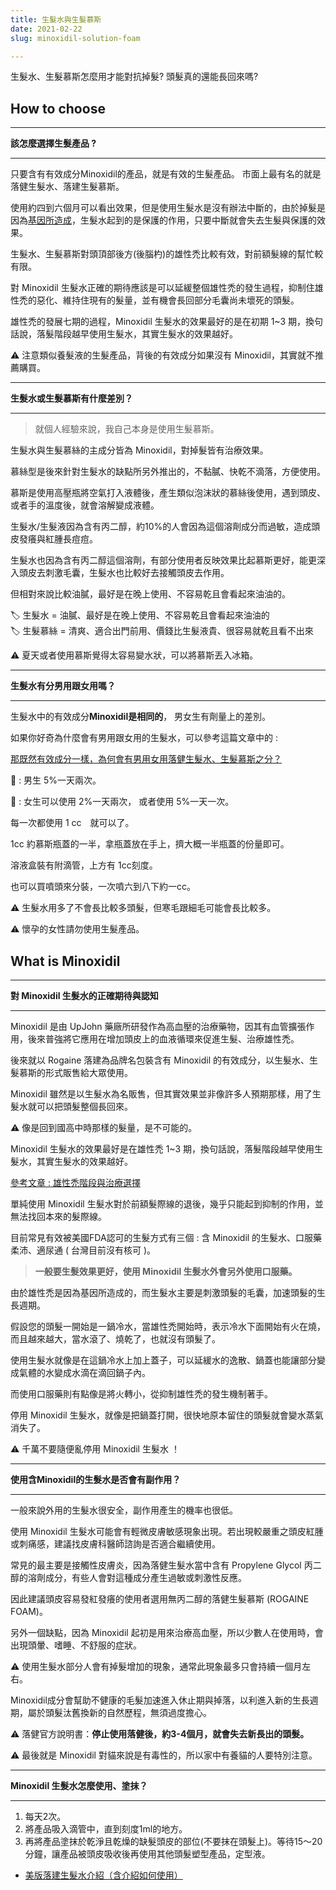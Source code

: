 ```yaml
---
title: 生髮水與生髮慕斯
date: 2021-02-22
slug: minoxidil-solution-foam

---
```

生髮水、生髮慕斯怎麼用才能對抗掉髮? 頭髮真的還能長回來嗎?

## How to choose 

***

**該怎麼選擇生髮產品 ?**

***

只要含有有效成分Minoxidil的產品，就是有效的生髮產品。 市面上最有名的就是落健生髮水、落建生髮慕斯。

使用約四到六個月可以看出效果，但是使用生髮水是沒有辦法中斷的，由於掉髮是因為[基因所造成](https://hairmore.info/gene-make-you-bold/)，生髮水起到的是保護的作用，只要中斷就會失去生髮與保護的效果。

生髮水、生髮慕斯對頭頂部後方(後腦杓)的雄性禿比較有效，對前額髮線的幫忙較有限。

對 Minoxidil 生髮水正確的期待應該是可以延緩整個雄性禿的發生過程，抑制住雄性禿的惡化、維持住現有的髮量，並有機會長回部分毛囊尚未壞死的頭髮。

雄性禿的發展七期的過程，Minoxidil 生髮水的效果最好的是在初期 1\~3 期，換句話說，落髮階段越早使用生髮水，其實生髮水的效果越好。

⚠️ 注意類似養髮液的生髮產品，背後的有效成分如果沒有 Minoxidil，其實就不推薦購買。

***

**生髮水或生髮慕斯有什麼差別？**

***

> 就個人經驗來說，我自己本身是使用生髮慕斯。

生髮水與生髮慕絲的主成分皆為 Minoxidil，對掉髮皆有治療效果。

慕絲型是後來針對生髮水的缺點所另外推出的，不黏膩、快乾不滴落，方便使用。

慕斯是使用高壓瓶將空氣打入液體後，產生類似泡沫狀的慕絲後使用，遇到頭皮、或者手的溫度後，就會溶解變成液體。

生髮水/生髮液因為含有丙二醇，約10%的人會因為這個溶劑成分而過敏，造成頭皮發癢與紅腫長痘痘。

生髮水也因為含有丙二醇這個溶劑，有部分使用者反映效果比起慕斯更好，能更深入頭皮去刺激毛囊，生髮水也比較好去接觸頭皮去作用。

但相對來說比較油膩，最好是在晚上使用、不容易乾且會看起來油油的。

🏷️ 生髮水 = 油膩、最好是在晚上使用、不容易乾且會看起來油油的  
🏷️ 生髮慕絲 = 清爽、適合出門前用、價錢比生髮液貴、很容易就乾且看不出來

⚠️ 夏天或者使用慕斯覺得太容易變水狀，可以將慕斯丟入冰箱。

***

**生髮水有分男用跟女用嗎？**

***

生髮水中的有效成分**Minoxidil是相同的**， 男女生有劑量上的差別。

如果你好奇為什麼會有男用跟女用的生髮水，可以參考這篇文章中的 :

[那既然有效成分一樣，為何會有男用女用落健生髮水、生髮慕斯之分？](https://rrkk.com.tw/women-qa-rogaine-minoxidil-foam/)

👨 : 男生 5%一天兩次。

👩 : 女生可以使用 2%一天兩次， 或者使用 5%一天一次。

每一次都使用 1 cc　就可以了。

1cc 約慕斯瓶蓋的一半，拿瓶蓋放在手上，擠大概一半瓶蓋的份量即可。

溶液盒裝有附滴管，上方有 1cc刻度。

也可以買噴頭來分裝，一次噴六到八下約一cc。

⚠️ 生髮水用多了不會長比較多頭髮，但寒毛跟細毛可能會長比較多。

⚠️ 懷孕的女性請勿使用生髮產品。

## What is Minoxidil 

***

**對 Minoxidil 生髮水的正確期待與認知**

***

Minoxidil 是由 UpJohn 藥廠所研發作為高血壓的治療藥物，因其有血管擴張作用，後來普強將它應用在增加頭皮上的血液循環來促進生髮、治療雄性禿。

後來就以 Rogaine 落建為品牌名包裝含有 Minoxidil 的有效成分，以生髮水、生髮慕斯的形式販售給大眾使用。

Minoxidil 雖然是以生髮水為名販售，但其實效果並非像許多人預期那樣，用了生髮水就可以把頭髮整個長回來。

⚠️ 像是回到國高中時那樣的髮量，是不可能的。

Minoxidil 生髮水的效果最好是在雄性禿 1\~3 期，換句話說，落髮階段越早使用生髮水，其實生髮水的效果越好。

[參考文章 : 雄性禿階段與治療選擇](https://hairmore.info/what-stage-of-baldness/)

單純使用 Minoxidil 生髮水對於前額髮際線的退後，幾乎只能起到抑制的作用，並無法找回本來的髮際線。

目前常見有效被美國FDA認可的生髮方式有三個 : 含 Minoxidil 的生髮水、口服藥柔沛、適尿通 ( 台灣目前沒有核可 )。

> **一般要生髮效果更好，使用 Minoxidil 生髮水外會另外使用口服藥。**

由於雄性禿是因為基因所造成的，而生髮水主要是刺激頭髮的毛囊，加速頭髮的生長週期。

假設您的頭髮一開始是一鍋冷水，當雄性禿開始時，表示冷水下面開始有火在燒，而且越來越大，當水滾了、燒乾了，也就沒有頭髮了。

使用生髮水就像是在這鍋冷水上加上蓋子，可以延緩水的逸散、鍋蓋也能讓部分變成氣體的水變成水滴在滴回鍋子內。

而使用口服藥則有點像是將火轉小，從抑制雄性禿的發生機制著手。

停用 Minoxidil 生髮水，就像是把鍋蓋打開，很快地原本留住的頭髮就會變水蒸氣消失了。

⚠️  千萬不要隨便亂停用 Minoxidil 生髮水 ！

***

**使用含Minoxidil的生髮水是否會有副作用？**

***

一般來說外用的生髮水很安全，副作用產生的機率也很低。

使用 Minoxidil 生髮水可能會有輕微皮膚敏感現象出現。若出現較嚴重之頭皮紅腫或刺痛感，建議找皮膚科醫師諮詢是否適合繼續使用。

常見的最主要是接觸性皮膚炎，因為落健生髮水當中含有 Propylene Glycol 丙二醇的溶劑成分，有些人會對這種成分產生過敏或刺激性反應。

因此建議頭皮容易發紅發癢的使用者選用無丙二醇的落健生髮慕斯 (ROGAINE FOAM)。

另外一個缺點，因為 Minoxidil 起初是用來治療高血壓，所以少數人在使用時，會出現頭暈、嗜睡、不舒服的症狀。

⚠️ 使用生髮水部分人會有掉髮增加的現象，通常此現象最多只會持續一個月左右。

Minoxidil成分會幫助不健康的毛髮加速進入休止期與掉落，以利進入新的生長週期，屬於頭髮汰舊換新的自然歷程，無須過度擔心。

⚠️ 落健官方說明書：**停止使用落健後，約3-4個月，就會失去新長出的頭髮。**

⚠️ 最後就是 Minoxidil 對貓來說是有毒性的，所以家中有養貓的人要特別注意。

***

**Minoxidil 生髮水怎麼使用、塗抹？**

***

1. 每天2次。
2. 將產品吸入滴管中，直到刻度1ml的地方。
3. 再將產品塗抹於乾淨且乾燥的缺髮頭皮的部位(不要抹在頭髮上)。等待15～20分鐘，讓產品被頭皮吸收後再使用其他頭髮塑型產品，定型液。

* [美版落建生髮水介紹（含介紹如何使用）](https://rrkk.com.tw/%e8%90%bd%e5%81%a5-rogaine-5-%e7%94%9f%e9%ab%ae%e6%b6%b2-%e4%bd%bf%e7%94%a8%e6%9c%9f%e9%99%902021-01/)